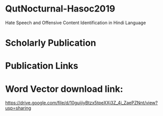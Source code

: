 # QutNocturnal-Hasoc2019
Hate Speech and Offensive Content Identification in Hindi Language


# Scholarly Publication


# Publication Links

# Word Vector download link:
https://drive.google.com/file/d/10guijiyBtzx5tpeXXj3Z_4j_ZaePZNnt/view?usp=sharing
